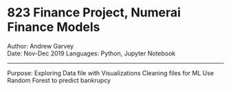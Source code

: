# 823 Finance Project, Numerai Finance Models

Author: Andrew Garvey     
Date: Nov-Dec 2019 
Languages: Python, Jupyter Notebook

---
Purpose:
Exploring Data file with Visualizations
Cleaning files for ML 
Use Random Forest to predict bankrupcy

